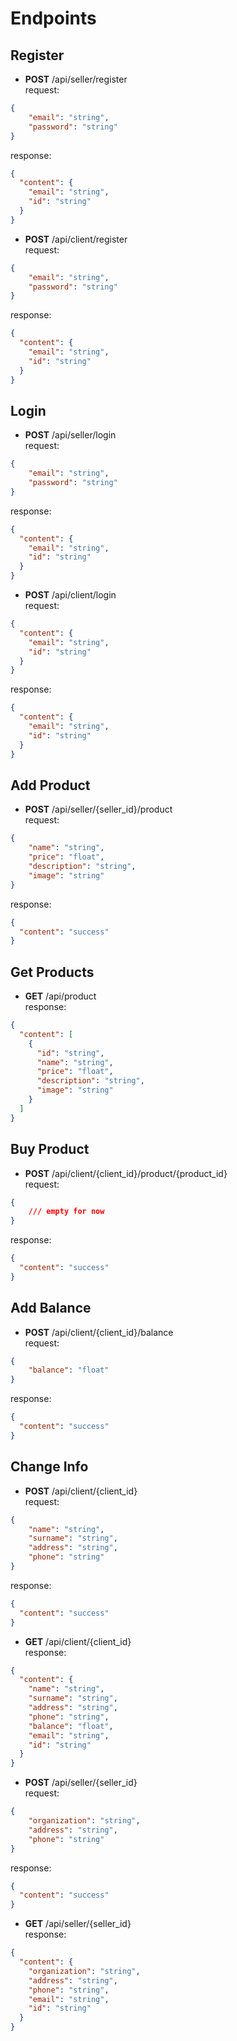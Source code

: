 # Endpoints
## Register
- **POST** /api/seller/register
<br> request:
```json
{
    "email": "string",
    "password": "string"
}

```

response:
```json
{
  "content": {
    "email": "string",
    "id": "string"
  }
}
```
- **POST** /api/client/register
<br> request:
```json
{
    "email": "string",
    "password": "string"
}
```
response:
```json
{
  "content": {
    "email": "string",
    "id": "string"
  }
}
```
## Login
- **POST** /api/seller/login
<br> request:
```json
{
    "email": "string",
    "password": "string"
}
```
response:
```json
{
  "content": {
    "email": "string",
    "id": "string"
  }
}
```
- **POST** /api/client/login
<br> request:
```json
{
  "content": {
    "email": "string",
    "id": "string"
  }
}
```
response:
```json
{
  "content": {
    "email": "string",
    "id": "string"
  }
}
```
## Add Product
- **POST** /api/seller/{seller_id}/product
<br> request:
```json
{
    "name": "string",
    "price": "float",
    "description": "string",
    "image": "string"
}
```
response:
```json
{
  "content": "success"
}
```
## Get Products
- **GET** /api/product
<br> response:
```json
{
  "content": [
    {
      "id": "string",
      "name": "string",
      "price": "float",
      "description": "string",
      "image": "string"
    }
  ]
}
```
## Buy Product
- **POST** /api/client/{client_id}/product/{product_id}
<br> request:
```json
{
    /// empty for now
}
```
response:
```json
{
  "content": "success"
}
```
## Add Balance
- **POST** /api/client/{client_id}/balance
<br> request:
```json
{
    "balance": "float"
}
```
response:
```json
{
  "content": "success"
}
```
## Change Info
- **POST** /api/client/{client_id}
<br> request:
```json
{
    "name": "string",
    "surname": "string",
    "address": "string",
    "phone": "string"
}
```
response:
```json
{
  "content": "success"
}
```
- **GET** /api/client/{client_id}
<br> response:
```json
{
  "content": {
    "name": "string",
    "surname": "string",
    "address": "string",
    "phone": "string",
    "balance": "float",
    "email": "string",
    "id": "string"
  }
}
```
- **POST** /api/seller/{seller_id}
<br> request:
```json
{
    "organization": "string",
    "address": "string",
    "phone": "string"
}
```
response:
```json
{
  "content": "success"
}
```
- **GET** /api/seller/{seller_id}
<br> response:
```json
{
  "content": {
    "organization": "string",
    "address": "string",
    "phone": "string",
    "email": "string",
    "id": "string"
  }
}
```
